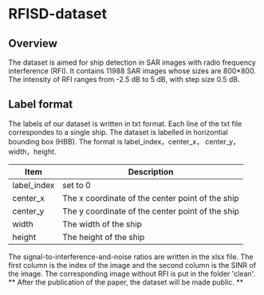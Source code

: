 # RFISD-dataset
## Overview
The dataset is aimed for ship detection in SAR images with radio frequency interference (RFI). It contains 11988 SAR images whose sizes are 800*800. The intensity of RFI ranges from -2.5 dB to 5 dB, with step size 0.5 dB.
## Label format
The labels of our dataset is written in txt format. Each line of the txt file correspondes to a single ship. The dataset is labelled in horizontial bounding box (HBB). The format is label_index，center_x， center_y，width，height.

|Item|Description|
|-|-|
|label_index|set to 0|
|center_x|The x coordinate of the center point of the ship|
|center_y|The y coordinate of the center point of the ship|
|width|The width of the ship|
|height|The height of the ship|

The signal-to-interference-and-noise ratios are written in the xlsx file. The first column is the index of the image and the second column is the SINR of the image.
The corresponding image without RFI is put in the folder 'clean'.
** After the publication of the paper, the dataset will be made public. **
